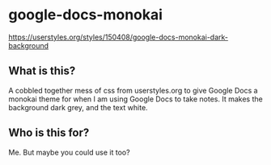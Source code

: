 # google-docs-monokai
https://userstyles.org/styles/150408/google-docs-monokai-dark-background

## What is this?

A cobbled together mess of css from userstyles.org to give Google Docs a monokai theme for when I am using Google Docs to take notes. It makes the background dark grey, and the text white.

## Who is this for?

Me. But maybe you could use it too?
